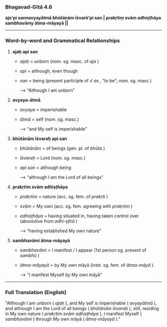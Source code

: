 ### **Bhagavad-Gītā 4.6**

**ajo'pi sannavyayātmā bhūtānām īśvarō'pi san |
prakṛtiṃ svām adhiṣṭhāya sambhavāmy ātma-māyayā ||**

---

### **Word-by-word and Grammatical Relationships**

1. **ajaḥ api san**
   * *ajaḥ* = unborn (nom. sg. masc. of  *aja* )
   * *api* = although, even though
   * *san* = being (present participle of √ *as* , “to be”; nom. sg. masc.)

     ⟶ “Although I am unborn”
2. **avyaya-ātmā**
   * *avyaya* = imperishable
   * *ātmā* = self (nom. sg. masc.)

     ⟶ “and My self is imperishable”
3. **bhūtānām īśvaraḥ api san**
   * *bhūtānām* = of beings (gen. pl. of  *bhūta* )
   * *īśvaraḥ* = Lord (nom. sg. masc.)
   * *api san* = although being

     ⟶ “although I am the Lord of all beings”
4. **prakṛtim svām adhiṣṭhāya**
   * *prakṛtim* = nature (acc. sg. fem. of  *prakṛti* )
   * *svām* = My own (acc. sg. fem. agreeing with  *prakṛtim* )
   * *adhiṣṭhāya* = having situated in, having taken control over (absolutive from  *adhi-ṣṭhā* )

     ⟶ “having established My own nature”
5. **sambhavāmi ātma-māyayā**
   * *sambhavāmi* = I manifest / I appear (1st person sg. present of  *sambhū* )
   * *ātma-māyayā* = by My own māyā (instr. sg. fem. of  *ātma-māyā* )

     ⟶ “I manifest Myself by My own māyā”

---

### **Full Translation (English)**

"Although I am unborn ( *ajaḥ* ), and My self is imperishable ( *avyayātmā* ), and although I am the Lord of all beings ( *bhūtānām īśvaraḥ* ), still, residing in My own nature ( *prakṛtim svām adhiṣṭhāya* ), I manifest Myself ( *sambhavāmi* ) through My own māyā ( *ātma-māyayā* )."

